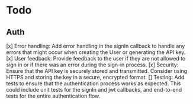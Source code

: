 # Todo

## Auth

[x] Error handling: Add error handling in the signIn callback to handle any errors that might occur when creating the User or generating the API key.
[x] User feedback: Provide feedback to the user if they are not allowed to sign in or if there was an error during the sign-in process.
[x] Security: Ensure that the API key is securely stored and transmitted. Consider using HTTPS and storing the key in a secure, encrypted format.
[] Testing: Add tests to ensure that the authentication process works as expected. This could include unit tests for the signIn and jwt callbacks, and end-to-end tests for the entire authentication flow.


